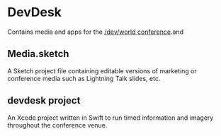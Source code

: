 # DevDesk

Contains media and apps for the [/dev/world conference](http://http://devworld.com.au).and

## Media.sketch
A Sketch project file containing editable versions of marketing or conference media such as Lightning Talk slides, etc.

## devdesk project
An Xcode project written in Swift to run timed information and imagery throughout the conference venue.

